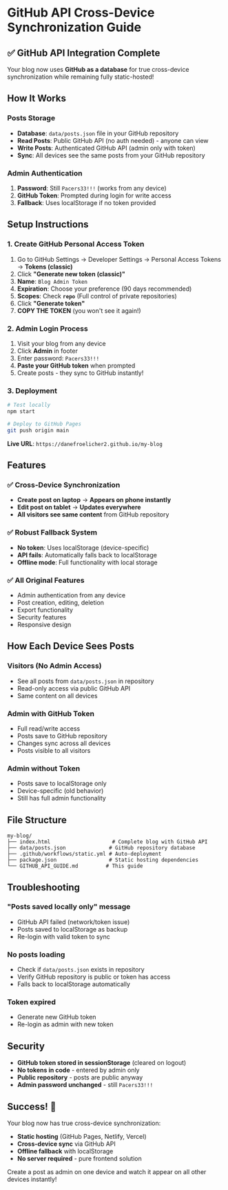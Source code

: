 # GitHub API Cross-Device Synchronization Guide

## ✅ GitHub API Integration Complete

Your blog now uses **GitHub as a database** for true cross-device synchronization while remaining fully static-hosted!

## How It Works

### **Posts Storage**
- **Database**: `data/posts.json` file in your GitHub repository
- **Read Posts**: Public GitHub API (no auth needed) - anyone can view
- **Write Posts**: Authenticated GitHub API (admin only with token)
- **Sync**: All devices see the same posts from your GitHub repository

### **Admin Authentication**
1. **Password**: Still `Pacers33!!!` (works from any device)
2. **GitHub Token**: Prompted during login for write access
3. **Fallback**: Uses localStorage if no token provided

## Setup Instructions

### 1. Create GitHub Personal Access Token

1. Go to GitHub Settings → Developer Settings → Personal Access Tokens → **Tokens (classic)**
2. Click **"Generate new token (classic)"**
3. **Name**: `Blog Admin Token`
4. **Expiration**: Choose your preference (90 days recommended)
5. **Scopes**: Check **`repo`** (Full control of private repositories)
6. Click **"Generate token"**
7. **COPY THE TOKEN** (you won't see it again!)

### 2. Admin Login Process

1. Visit your blog from any device
2. Click **Admin** in footer
3. Enter password: `Pacers33!!!`
4. **Paste your GitHub token** when prompted
5. Create posts - they sync to GitHub instantly!

### 3. Deployment

```bash
# Test locally
npm start

# Deploy to GitHub Pages
git push origin main
```

**Live URL**: `https://danefroelicher2.github.io/my-blog`

## Features

### ✅ Cross-Device Synchronization
- **Create post on laptop** → **Appears on phone instantly**
- **Edit post on tablet** → **Updates everywhere**
- **All visitors see same content** from GitHub repository

### ✅ Robust Fallback System
- **No token**: Uses localStorage (device-specific)
- **API fails**: Automatically falls back to localStorage
- **Offline mode**: Full functionality with local storage

### ✅ All Original Features
- Admin authentication from any device
- Post creation, editing, deletion
- Export functionality
- Security features
- Responsive design

## How Each Device Sees Posts

### **Visitors (No Admin Access)**
- See all posts from `data/posts.json` in repository
- Read-only access via public GitHub API
- Same content on all devices

### **Admin with GitHub Token**
- Full read/write access
- Posts save to GitHub repository
- Changes sync across all devices
- Posts visible to all visitors

### **Admin without Token**
- Posts save to localStorage only
- Device-specific (old behavior)
- Still has full admin functionality

## File Structure

```
my-blog/
├── index.html                    # Complete blog with GitHub API
├── data/posts.json              # GitHub repository database
├── .github/workflows/static.yml # Auto-deployment
├── package.json                 # Static hosting dependencies
└── GITHUB_API_GUIDE.md         # This guide
```

## Troubleshooting

### **"Posts saved locally only" message**
- GitHub API failed (network/token issue)
- Posts saved to localStorage as backup
- Re-login with valid token to sync

### **No posts loading**
- Check if `data/posts.json` exists in repository
- Verify GitHub repository is public or token has access
- Falls back to localStorage automatically

### **Token expired**
- Generate new GitHub token
- Re-login as admin with new token

## Security

- **GitHub token stored in sessionStorage** (cleared on logout)
- **No tokens in code** - entered by admin only
- **Public repository** - posts are public anyway
- **Admin password unchanged** - still `Pacers33!!!`

## Success! 🎉

Your blog now has true cross-device synchronization:
- **Static hosting** (GitHub Pages, Netlify, Vercel)
- **Cross-device sync** via GitHub API
- **Offline fallback** with localStorage
- **No server required** - pure frontend solution

Create a post as admin on one device and watch it appear on all other devices instantly!